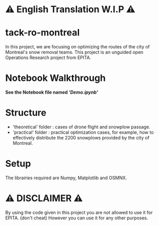 # ⚠️ English Translation W.I.P ⚠️

# tack-ro-montreal
In this project, we are focusing on optimizing the routes of the city of Montreal's snow removal teams.
This project is an unguided open Operations Research project from EPITA.

# Notebook Walkthrough
**See the Notebook file named *'Demo.ipynb'***

# Structure
 * 'theoretical' folder : cases of drone flight and snowplow passage.
 * 'practical' folder : practical optimization cases, for example, how to effectively distribute the 2200 snowplows provided by the city of Montreal.

# Setup
The librairies required are Numpy, Matplotlib and OSMNX.

# ⚠️ DISCLAIMER ⚠️
By using the code given in this project you are not allowed to use it for EPITA. (don't cheat)
However you can use it for any other purposes.
